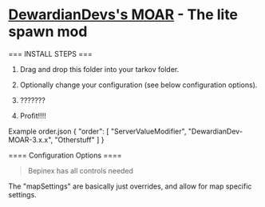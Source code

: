 # **[DewardianDevs's MOAR](https://hub.sp-tarkov.com/files/file/1059-moar-bagels-ultra-lite-spawn-mod/#overview) - The lite spawn mod**

=== INSTALL STEPS ===

1. Drag and drop this folder into your tarkov folder.
2. Optionally change your configuration (see below configuration options).

3. ???????

4. Profit!!!!

Example order.json
{
"order": [
"ServerValueModifier",
"DewardianDev-MOAR-3.x.x",
"Otherstuff"
]
}

==== Configuration Options ====

> Bepinex has all controls needed


The "mapSettings" are basically just overrides, and allow for map specific settings.


